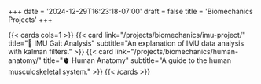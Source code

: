 +++
date = '2024-12-29T16:23:18-07:00'
draft = false
title = 'Biomechanics Projects'
+++

{{< cards cols=1 >}}
    {{< card link="/projects/biomechanics/imu-project/" title="📑 IMU Gait Analysis" subtitle="An explanation of IMU data analysis with kalman filters." >}}
    {{< card link="/projects/biomechanics/human-anatomy/" title="🫀 Human Anatomy" subtitle="A guide to the human musculoskeletal system." >}}
{{< /cards >}}

